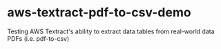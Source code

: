 # aws-textract-pdf-to-csv-demo
Testing AWS Textract's ability to extract data tables from real-world data PDFs (i.e. pdf-to-csv)
